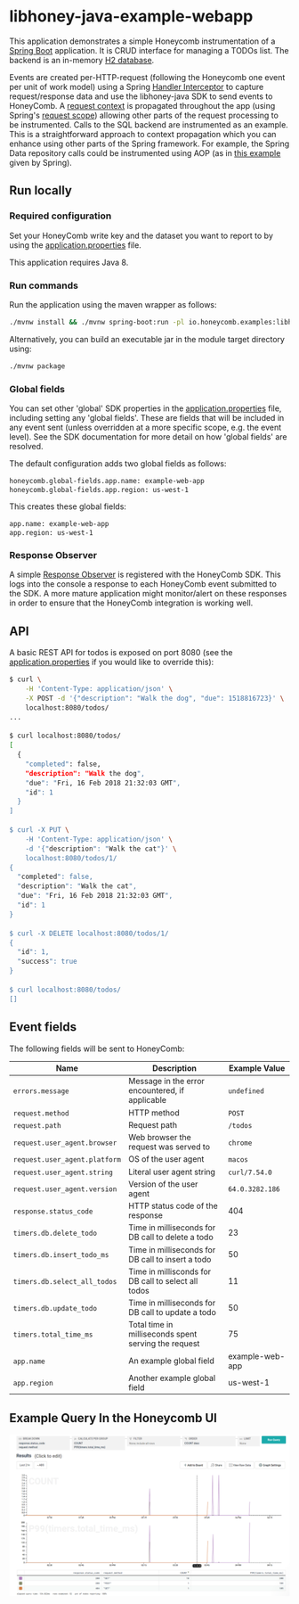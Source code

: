 # libhoney-java-example-webapp

This application demonstrates a simple Honeycomb instrumentation of 
a [Spring Boot](https://projects.spring.io/spring-boot/) application. It is CRUD interface for managing a TODOs list.
The backend is an in-memory [H2 database](http://www.h2database.com/html/main.html).

Events are created per-HTTP-request (following the Honeycomb one event per unit of work model) using a Spring 
[Handler 
Interceptor](/src/main/java/io/honeycomb/libhoney/example/webapp/instrumentation/HoneycombHandlerInterceptor.java) to
capture request/response data and use the libhoney-java SDK to send events to HoneyComb. A 
[request context](src/main/java/io/honeycomb/libhoney/example/webapp/instrumentation/HoneycombContext.java) is
propagated throughout the app (using Spring's 
[request scope](https://docs.spring.io/spring-framework/docs/current/javadoc-api/org/springframework/web/context/annotation/RequestScope.html)) 
allowing other parts of the request processing to be instrumented. Calls to the SQL backend are 
instrumented as an example. This is a straightforward approach to context propagation which you can enhance using other 
parts of the Spring framework. For example, the Spring Data repository calls could be instrumented using AOP (as in
[this example](https://github.com/spring-projects/spring-data-examples/tree/master/jpa/interceptors/src/main/java/example/springdata/jpa/interceptors) 
given by Spring).

## Run locally

### Required configuration

Set your HoneyComb write key and the dataset you want to report to by using the 
[application.properties](src/main/resources/application.properties) file. 

This application requires Java 8.

### Run commands

Run the application using the maven wrapper as follows:
```sh
./mvnw install && ./mvnw spring-boot:run -pl io.honeycomb.examples:libhoney-java-example-webapp
```
Alternatively, you can build an executable jar in the module target directory using:
 ```sh
 ./mvnw package
 ```

### Global fields

You can set other 'global' SDK properties in 
the [application.properties](src/main/resources/application.properties)
file, including setting any 'global fields'. These are fields that will be included in any event 
sent (unless overridden at a more specific scope, e.g. the event level). See the SDK documentation for more detail 
on how 'global fields' are resolved. 

The default configuration adds two global fields as follows:
 ```
honeycomb.global-fields.app.name: example-web-app
honeycomb.global-fields.app.region: us-west-1
```
This creates these global fields:
 ```
app.name: example-web-app
app.region: us-west-1
```

### Response Observer

A simple [Response Observer](src/main/java/io/honeycomb/libhoney/example/webapp/LoggingResponseObserver.java) is 
registered with the HoneyComb SDK. This logs into the console a response to each HoneyComb event submitted to the SDK. 
A more mature application might monitor/alert on these responses in order to ensure that the HoneyComb integration is 
working well.

## API

A basic REST API for todos is exposed on port 8080 (see the 
[application.properties](src/main/resources/application.properties) if you would like to override this):

```sh
$ curl \
    -H 'Content-Type: application/json' \
    -X POST -d '{"description": "Walk the dog", "due": 1518816723}' \
    localhost:8080/todos/
...

$ curl localhost:8080/todos/
[
  {
    "completed": false,
    "description": "Walk the dog",
    "due": "Fri, 16 Feb 2018 21:32:03 GMT",
    "id": 1
  }
]

$ curl -X PUT \
    -H 'Content-Type: application/json' \
    -d '{"description": "Walk the cat"}' \
    localhost:8080/todos/1/
{
  "completed": false,
  "description": "Walk the cat",
  "due": "Fri, 16 Feb 2018 21:32:03 GMT",
  "id": 1
}

$ curl -X DELETE localhost:8080/todos/1/
{
  "id": 1,
  "success": true
}

$ curl localhost:8080/todos/
[]
```

## Event fields

The following fields will be sent to HoneyComb:

| **Name** | **Description** | **Example Value** |
| --- | --- | --- |
| `errors.message` | Message in the error encountered, if applicable | `undefined` |
| `request.method` | HTTP method | `POST` |
| `request.path` | Request path | `/todos` |
| `request.user_agent.browser` | Web browser the request was served to | `chrome` |
| `request.user_agent.platform` | OS of the user agent | `macos` |
| `request.user_agent.string` | Literal user agent string | `curl/7.54.0` |
| `request.user_agent.version` | Version of the user agent | `64.0.3282.186` |
| `response.status_code` | HTTP status code of the response | 404 |
| `timers.db.delete_todo` | Time in milliseconds for DB call to delete a todo | 23 |
| `timers.db.insert_todo_ms` | Time in milliseconds for DB call to insert a todo | 50 |
| `timers.db.select_all_todos` | Time in millisconds for DB call to select all todos | 11 |
| `timers.db.update_todo` | Time in milliseconds for DB call to update a todo | 50 |
| `timers.total_time_ms` | Total time in milliseconds spent serving the request | 75 |
| `app.name` | An example global field | example-web-app |
| `app.region` | Another example global field | us-west-1 |

## Example Query In the Honeycomb UI

![Example Honeycomb UI Query](example-honeycomb-query.png)
